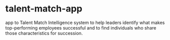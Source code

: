 # talent-match-app
app to  Talent Match Intelligence system to help leaders identify what makes top-performing employees  successful and to find individuals who share those characteristics for succession.

